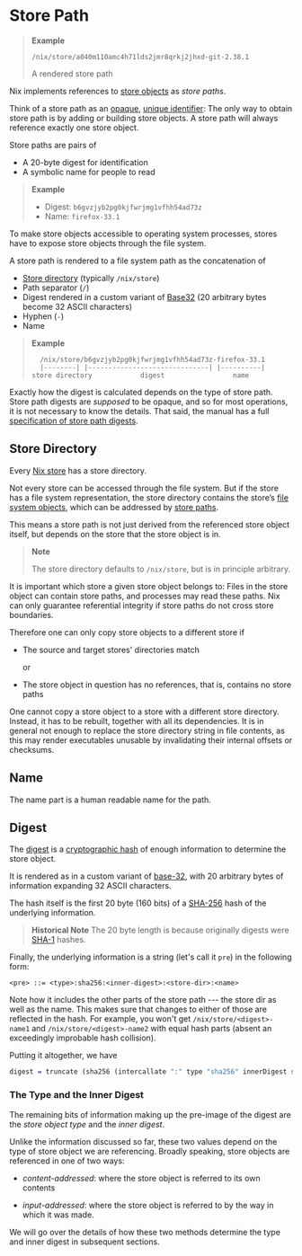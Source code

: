 # Store Path

> **Example**
>
> `/nix/store/a040m110amc4h71lds2jmr8qrkj2jhxd-git-2.38.1`
>
> A rendered store path

Nix implements references to [store objects](object.md) as *store paths*.

Think of a store path as an [opaque], [unique identifier]:
The only way to obtain store path is by adding or building store objects.
A store path will always reference exactly one store object.

[opaque]: https://en.m.wikipedia.org/wiki/Opaque_data_type
[unique identifier]: https://en.m.wikipedia.org/wiki/Unique_identifier

Store paths are pairs of

- A 20-byte digest for identification
- A symbolic name for people to read

> **Example**
>
> - Digest: `b6gvzjyb2pg0kjfwrjmg1vfhh54ad73z`
> - Name:   `firefox-33.1`

To make store objects accessible to operating system processes, stores have to expose store objects through the file system.

A store path is rendered to a file system path as the concatenation of

- [Store directory](#store-directory) (typically `/nix/store`)
- Path separator (`/`)
- Digest rendered in a custom variant of [Base32](https://en.wikipedia.org/wiki/Base32) (20 arbitrary bytes become 32 ASCII characters)
- Hyphen (`-`)
- Name

> **Example**
>
> ```
>   /nix/store/b6gvzjyb2pg0kjfwrjmg1vfhh54ad73z-firefox-33.1
>   |--------| |------------------------------| |----------|
> store directory            digest                 name
> ```

Exactly how the digest is calculated depends on the type of store path.
Store path digests are *supposed* to be opaque, and so for most operations, it is not necessary to know the details.
That said, the manual has a full [specification of store path digests](@docroot@/protocols/store-path.md).

## Store Directory

Every [Nix store](./index.md) has a store directory.

Not every store can be accessed through the file system.
But if the store has a file system representation, the store directory contains the store’s [file system objects], which can be addressed by [store paths](#store-path).

[file system objects]: ./file-system-object.md

This means a store path is not just derived from the referenced store object itself, but depends on the store that the store object is in.

> **Note**
>
> The store directory defaults to `/nix/store`, but is in principle arbitrary.

It is important which store a given store object belongs to:
Files in the store object can contain store paths, and processes may read these paths.
Nix can only guarantee referential integrity if store paths do not cross store boundaries.

Therefore one can only copy store objects to a different store if

- The source and target stores' directories match

  or

- The store object in question has no references, that is, contains no store paths

One cannot copy a store object to a store with a different store directory.
Instead, it has to be rebuilt, together with all its dependencies.
It is in general not enough to replace the store directory string in file contents, as this may render executables unusable by invalidating their internal offsets or checksums.

## Name

The name part is a human readable name for the path.

## Digest

The [digest][digest] is a [cryptographic hash][hash] of enough information to determine the store object.

It is rendered as in a custom variant of [base-32](https://en.m.wikipedia.org/wiki/Base32), with 20 arbitrary bytes of information expanding 32 ASCII characters.

The hash itself is the first 20 byte (160 bits) of a [SHA-256][sha-256] hash of the underlying information.

> **Historical Note**
> The 20 byte length is because originally digests were [SHA-1][sha-1] hashes.

Finally, the underlying information is a string (let's call it `pre`) in the following form:

```bnf
<pre> ::= <type>:sha256:<inner-digest>:<store-dir>:<name>
```

Note how it includes the other parts of the store path --- the store dir as well as the name.
This makes sure that changes to either of those are reflected in the hash.
For example, you won't get `/nix/store/<digest>-name1` and `/nix/store/<digest>-name2` with equal hash parts (absent an exceedingly improbable hash collision).

Putting it altogether, we have

```idris
digest = truncate (sha256 (intercallate ":" type "sha256" innerDigest storeDir name))
```

[digest]: https://en.m.wiktionary.org/wiki/digest#Noun
[hash]: https://en.m.wikipedia.org/wiki/Cryptographic_hash_function
[sha-1]: https://en.m.wikipedia.org/wiki/SHA-1
[sha-256]: https://en.m.wikipedia.org/wiki/SHA-256


### The Type and the Inner Digest

The remaining bits of information making up the pre-image of the digest are the *store object type* and the *inner digest*.

Unlike the information discussed so far, these two values depend on the type of store object we are referencing.
Broadly speaking, store objects are referenced in one of two ways:

 - *content-addressed*: where the store object is referred to its own contents

 - *input-addressed*: where the store object is referred to by the way in which it was made.

We will go over the details of how these two methods determine the type and inner digest in subsequent sections.
